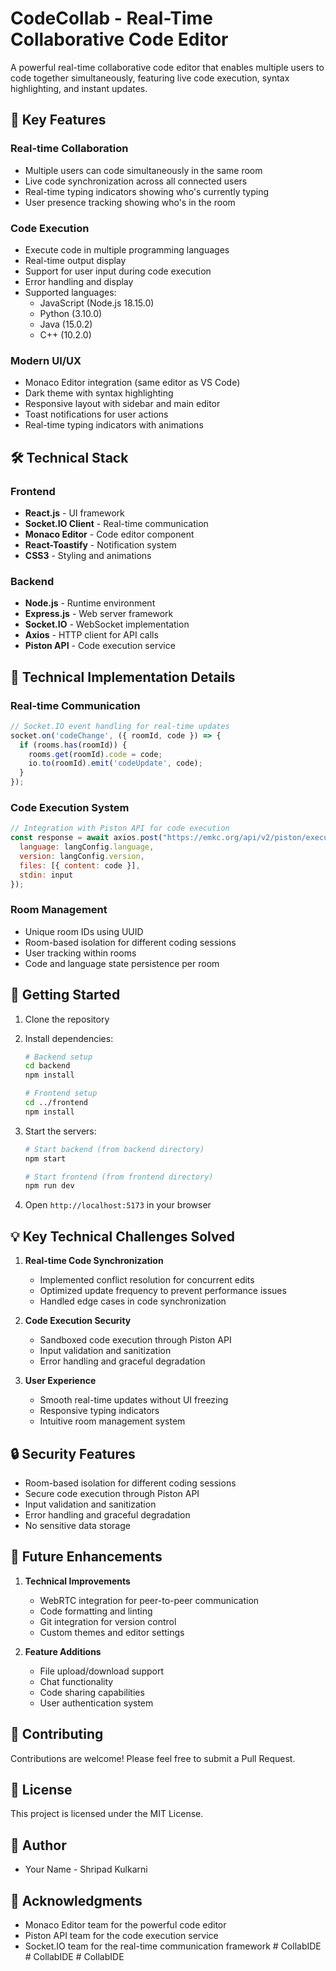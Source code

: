 # CodeCollab - Real-Time Collaborative Code Editor

A powerful real-time collaborative code editor that enables multiple users to code together simultaneously, featuring live code execution, syntax highlighting, and instant updates.

## 🚀 Key Features

### Real-time Collaboration
- Multiple users can code simultaneously in the same room
- Live code synchronization across all connected users
- Real-time typing indicators showing who's currently typing
- User presence tracking showing who's in the room

### Code Execution
- Execute code in multiple programming languages
- Real-time output display
- Support for user input during code execution
- Error handling and display
- Supported languages:
  - JavaScript (Node.js 18.15.0)
  - Python (3.10.0)
  - Java (15.0.2)
  - C++ (10.2.0)

### Modern UI/UX
- Monaco Editor integration (same editor as VS Code)
- Dark theme with syntax highlighting
- Responsive layout with sidebar and main editor
- Toast notifications for user actions
- Real-time typing indicators with animations

## 🛠️ Technical Stack

### Frontend
- **React.js** - UI framework
- **Socket.IO Client** - Real-time communication
- **Monaco Editor** - Code editor component
- **React-Toastify** - Notification system
- **CSS3** - Styling and animations

### Backend
- **Node.js** - Runtime environment
- **Express.js** - Web server framework
- **Socket.IO** - WebSocket implementation
- **Axios** - HTTP client for API calls
- **Piston API** - Code execution service

## 🔧 Technical Implementation Details

### Real-time Communication
```javascript
// Socket.IO event handling for real-time updates
socket.on('codeChange', ({ roomId, code }) => {
  if (rooms.has(roomId)) {
    rooms.get(roomId).code = code;
    io.to(roomId).emit('codeUpdate', code);
  }
});
```

### Code Execution System
```javascript
// Integration with Piston API for code execution
const response = await axios.post("https://emkc.org/api/v2/piston/execute", {
  language: langConfig.language,
  version: langConfig.version,
  files: [{ content: code }],
  stdin: input
});
```

### Room Management
- Unique room IDs using UUID
- Room-based isolation for different coding sessions
- User tracking within rooms
- Code and language state persistence per room

## 🚀 Getting Started

1. Clone the repository
2. Install dependencies:
   ```bash
   # Backend setup
   cd backend
   npm install

   # Frontend setup
   cd ../frontend
   npm install
   ```

3. Start the servers:
   ```bash
   # Start backend (from backend directory)
   npm start

   # Start frontend (from frontend directory)
   npm run dev
   ```

4. Open `http://localhost:5173` in your browser

## 💡 Key Technical Challenges Solved

1. **Real-time Code Synchronization**
   - Implemented conflict resolution for concurrent edits
   - Optimized update frequency to prevent performance issues
   - Handled edge cases in code synchronization

2. **Code Execution Security**
   - Sandboxed code execution through Piston API
   - Input validation and sanitization
   - Error handling and graceful degradation

3. **User Experience**
   - Smooth real-time updates without UI freezing
   - Responsive typing indicators
   - Intuitive room management system

## 🔒 Security Features

- Room-based isolation for different coding sessions
- Secure code execution through Piston API
- Input validation and sanitization
- Error handling and graceful degradation
- No sensitive data storage

## 🎯 Future Enhancements

1. **Technical Improvements**
   - WebRTC integration for peer-to-peer communication
   - Code formatting and linting
   - Git integration for version control
   - Custom themes and editor settings

2. **Feature Additions**
   - File upload/download support
   - Chat functionality
   - Code sharing capabilities
   - User authentication system

## 🤝 Contributing

Contributions are welcome! Please feel free to submit a Pull Request.

## 📝 License

This project is licensed under the MIT License.

## 👥 Author

- Your Name - Shripad Kulkarni

## 🙏 Acknowledgments

- Monaco Editor team for the powerful code editor
- Piston API team for the code execution service
- Socket.IO team for the real-time communication framework #   C o l l a b I D E  
 #   C o l l a b I D E  
 #   C o l l a b I D E  
 